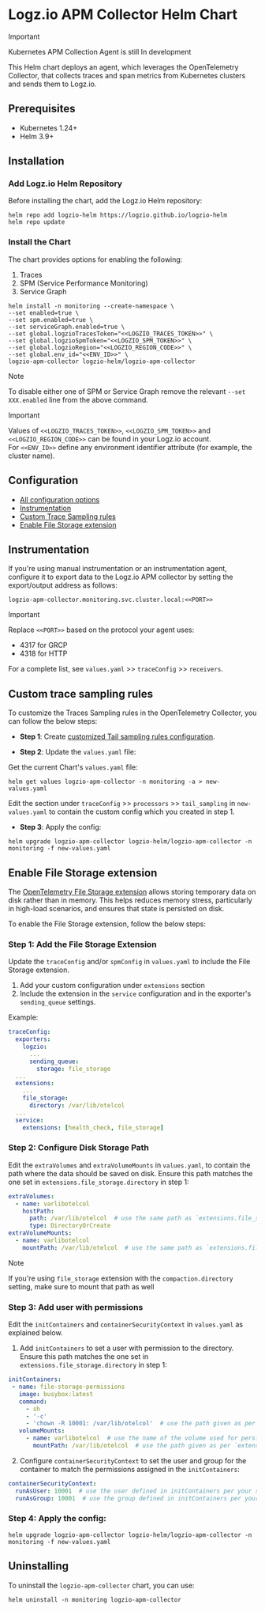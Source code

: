 # Logz.io APM Collector Helm Chart
> [!IMPORTANT]
> Kubernetes APM Collection Agent is still In development

This Helm chart deploys an agent, which leverages the OpenTelemetry Collector, that collects traces and span metrics from Kubernetes clusters and sends them to Logz.io.


## Prerequisites
- Kubernetes 1.24+
- Helm 3.9+

## Installation
### Add Logz.io Helm Repository
Before installing the chart, add the Logz.io Helm repository:
```shell
helm repo add logzio-helm https://logzio.github.io/logzio-helm
helm repo update
```

### Install the Chart

The chart provides options for enabling the following:
1. Traces
2. SPM (Service Performance Monitoring)
3. Service Graph 


```shell
helm install -n monitoring --create-namespace \
--set enabled=true \
--set spm.enabled=true \
--set serviceGraph.enabled=true \
--set global.logzioTracesToken="<<LOGZIO_TRACES_TOKEN>>" \
--set global.logzioSpmToken="<<LOGZIO_SPM_TOKEN>>" \
--set global.logzioRegion="<<LOGZIO_REGION_CODE>>" \
--set global.env_id="<<ENV_ID>>" \
logzio-apm-collector logzio-helm/logzio-apm-collector
```

> [!NOTE]
> To disable either one of SPM or Service Graph remove the relevant `--set XXX.enabled` line from the above command.

> [!IMPORTANT]
> Values of `<<LOGZIO_TRACES_TOKEN>>`, `<<LOGZIO_SPM_TOKEN>>` and `<<LOGZIO_REGION_CODE>>` can be found in your Logz.io account.  
> For `<<ENV_ID>>` define any environment identifier attribute (for example, the cluster name).


## Configuration

- [All configuration options](./VALUES.md)
- [Instrumentation](#instrumentation)
- [Custom Trace Sampling rules](#custom-trace-sampling-rules)
- [Enable File Storage extension](#enable-file-storage-extension)


## Instrumentation
If you're using manual instrumentation or an instrumentation agent, configure it to export data to the Logz.io APM collector by setting the export/output address as follows:

```
logzio-apm-collector.monitoring.svc.cluster.local:<<PORT>>
```

> [!IMPORTANT]
> Replace `<<PORT>>` based on the protocol your agent uses:
> - 4317 for GRCP
> - 4318 for HTTP
>
> For a complete list, see `values.yaml` >> `traceConfig` >> `receivers`.


## Custom trace sampling rules
To customize the Traces Sampling rules in the OpenTelemetry Collector, you can follow the below steps:

- **Step 1**: Create [customized Tail sampling rules configuration](https://github.com/open-telemetry/opentelemetry-collector-contrib/tree/main/processor/tailsamplingprocessor).

- **Step 2**: Update the `values.yaml` file:

Get the current Chart's `values.yaml` file:
```shell
helm get values logzio-apm-collector -n monitoring -a > new-values.yaml
```

Edit the section under `traceConfig` >> `processors` >> `tail_sampling` in `new-values.yaml` to contain the custom config which you created in step 1.

- **Step 3**: Apply the config:
```shell
helm upgrade logzio-apm-collector logzio-helm/logzio-apm-collector -n monitoring -f new-values.yaml
```


## Enable File Storage extension
The [OpenTelemetry File Storage extension](https://github.com/open-telemetry/opentelemetry-collector-contrib/tree/main/extension/storage/filestorage) allows storing temporary data on disk rather than in memory. This helps reduces memory stress, particularly in high-load scenarios, and ensures that state is persisted on disk.

To enable the File Storage extension, follow the below steps:

### **Step 1**: Add the File Storage Extension

Update the `traceConfig` and/or `spmConfig` in `values.yaml` to include the File Storage extension.

1. Add your custom configuration under `extensions` section
2. Include the extension in the `service` configuration and in the exporter's `sending_queue` settings.

Example:

```yaml
traceConfig:
  exporters:
    logzio:
      ...
      sending_queue:
        storage: file_storage
  ...
  extensions:
    ...
    file_storage:
      directory: /var/lib/otelcol
  ...
  service:
    extensions: [health_check, file_storage]
```

### **Step 2**: Configure Disk Storage Path

Edit the `extraVolumes` and `extraVolumeMounts` in `values.yaml`, to contain the path where the data should be saved on disk.
Ensure this path matches the one set in `extensions.file_storage.directory` in step 1:

```yaml
extraVolumes:
  - name: varlibotelcol
    hostPath:
      path: /var/lib/otelcol  # use the same path as `extensions.file_storage.directory`
      type: DirectoryOrCreate
extraVolumeMounts:
  - name: varlibotelcol
    mountPath: /var/lib/otelcol  # use the same path as `extensions.file_storage.directory`
```

> [!NOTE]
> If you're using `file_storage` extension with the `compaction.directory` setting, make sure to mount that path as well


### **Step 3**: Add user with permissions

Edit the `initContainers` and `containerSecurityContext` in `values.yaml` as explained below.

1. Add `initContainers` to set a user with permission to the directory.
Ensure this path matches the one set in `extensions.file_storage.directory` in step 1:

```yaml
initContainers:
 - name: file-storage-permissions
   image: busybox:latest
   command:
     - sh
     - '-c'
     - 'chown -R 10001: /var/lib/otelcol'  # use the path given as per `extensions.file_storage.directory` & `extraVolumeMounts[x].mountPath`
   volumeMounts:
     - name: varlibotelcol  # use the name of the volume used for persistence
       mountPath: /var/lib/otelcol  # use the path given as per `extensions.file_storage.directory` & `extraVolumeMounts[x].mountPath`
```

2. Configure `containerSecurityContext` to set the user and group for the container to match the permissions assigned in the `initContainers`:

```yaml
containerSecurityContext:
  runAsUser: 10001  # use the user defined in initContainers per your setup
  runAsGroup: 10001  # use the group defined in initContainers per your setup
```

### Step 4: Apply the config:
```shell
helm upgrade logzio-apm-collector logzio-helm/logzio-apm-collector -n monitoring -f new-values.yaml
```


## Uninstalling
To uninstall the `logzio-apm-collector` chart, you can use:
```shell
helm uninstall -n monitoring logzio-apm-collector
```
